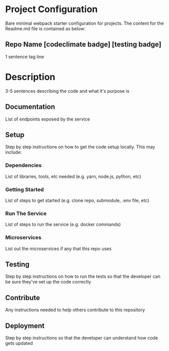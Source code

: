 # Project Configuration
Bare minimal webpack starter configuration for projects.
The content for the Readme.md file is contained as below:

## Repo Name [codeclimate badge] [testing badge]

1 sentence tag line

# Description

3-5 sentences describing the code and what it's purpose is

## Documentation

List of endpoints exposed by the service

## Setup

Step by step instructions on how to get the code setup locally. This may include:

### Dependencies

List of libraries, tools, etc needed (e.g. yarn, node.js, python, etc)

### Getting Started

List of steps to get started (e.g. clone repo, submodule, .env file, etc)

### Run The Service

List of steps to run the service (e.g. docker commands)

### Microservices

List out the microservices if any that this repo uses

## Testing

Step by step instructions on how to run the tests so that the developer can be sure they've set up the code correctly

## Contribute

Any instructions needed to help others contribute to this repository

## Deployment

Step by step instructions so that the developer can understand how code gets updated
